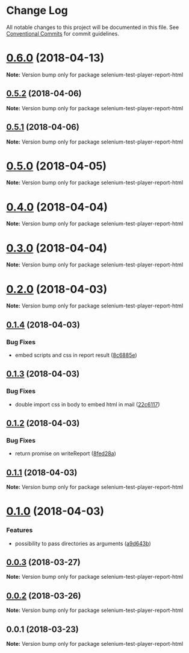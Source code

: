 # Change Log

All notable changes to this project will be documented in this file.
See [Conventional Commits](https://conventionalcommits.org) for commit guidelines.

<a name="0.6.0"></a>
# [0.6.0](https://github.com/wallaroo/selenium-test-player/compare/v0.5.2...v0.6.0) (2018-04-13)




**Note:** Version bump only for package selenium-test-player-report-html

<a name="0.5.2"></a>
## [0.5.2](https://github.com/wallaroo/selenium-test-player/compare/v0.5.1...v0.5.2) (2018-04-06)




**Note:** Version bump only for package selenium-test-player-report-html

<a name="0.5.1"></a>
## [0.5.1](https://github.com/wallaroo/selenium-test-player/compare/v0.5.0...v0.5.1) (2018-04-06)




**Note:** Version bump only for package selenium-test-player-report-html

<a name="0.5.0"></a>
# [0.5.0](https://github.com/wallaroo/selenium-test-player/compare/v0.4.0...v0.5.0) (2018-04-05)




**Note:** Version bump only for package selenium-test-player-report-html

<a name="0.4.0"></a>
# [0.4.0](https://github.com/wallaroo/selenium-test-player/compare/v0.3.0...v0.4.0) (2018-04-04)




**Note:** Version bump only for package selenium-test-player-report-html

<a name="0.3.0"></a>
# [0.3.0](https://github.com/wallaroo/selenium-test-player/compare/v0.2.0...v0.3.0) (2018-04-04)




**Note:** Version bump only for package selenium-test-player-report-html

<a name="0.2.0"></a>
# [0.2.0](https://github.com/wallaroo/selenium-test-player/compare/v0.1.4...v0.2.0) (2018-04-03)




**Note:** Version bump only for package selenium-test-player-report-html

<a name="0.1.4"></a>
## [0.1.4](https://github.com/wallaroo/selenium-test-player/compare/v0.1.3...v0.1.4) (2018-04-03)


### Bug Fixes

* embed scripts and css in report result ([8c6885e](https://github.com/wallaroo/selenium-test-player/commit/8c6885e))




<a name="0.1.3"></a>
## [0.1.3](https://github.com/wallaroo/selenium-test-player/compare/v0.1.2...v0.1.3) (2018-04-03)


### Bug Fixes

* double import css in body to embed html in mail ([22c6117](https://github.com/wallaroo/selenium-test-player/commit/22c6117))




<a name="0.1.2"></a>
## [0.1.2](https://github.com/wallaroo/selenium-test-player/compare/v0.1.1...v0.1.2) (2018-04-03)


### Bug Fixes

* return promise on writeReport ([8fed28a](https://github.com/wallaroo/selenium-test-player/commit/8fed28a))




<a name="0.1.1"></a>
## [0.1.1](https://github.com/wallaroo/selenium-test-player/compare/v0.1.0...v0.1.1) (2018-04-03)




**Note:** Version bump only for package selenium-test-player-report-html

<a name="0.1.0"></a>
# [0.1.0](https://github.com/wallaroo/selenium-test-player/compare/v0.0.3...v0.1.0) (2018-04-03)


### Features

* possibility to pass directories as arguments ([a9d643b](https://github.com/wallaroo/selenium-test-player/commit/a9d643b))




<a name="0.0.3"></a>
## [0.0.3](https://github.com/wallaroo/selenium-test-player/compare/v0.0.2...v0.0.3) (2018-03-27)




**Note:** Version bump only for package selenium-test-player-report-html

<a name="0.0.2"></a>
## [0.0.2](https://github.com/wallaroo/selenium-test-player/compare/v0.0.1...v0.0.2) (2018-03-26)




**Note:** Version bump only for package selenium-test-player-report-html

<a name="0.0.1"></a>
## 0.0.1 (2018-03-23)




**Note:** Version bump only for package selenium-test-player-report-html
